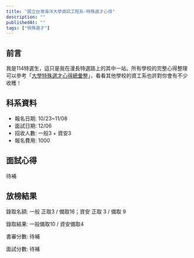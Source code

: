 ```yaml
---
title: "國立台灣海洋大學資訊工程系-特殊選才心得"
description: ""
publishedAt: ""
tags: ["特殊選才"]
---
```


## 前言

我是114特選生，這只是我在漫長特選路上的其中一站。所有學校的完整心得整理可以參考「[大學特殊選才心得總彙整](/blogs/special)」，看看其他學校的資工系也許對你會有不少收穫！

## 科系資料

- 報名日期: 10/23~11/08
- 面試日期: 12/06
- 招收人數: 一般3 + 資安3
- 報名費用: 1000

## 面試心得

待補

## 放榜結果

錄取名額: 一般 正取3 / 備取16；資安 正取 3 / 備取 9

錄取結果: 一般備取10 / 資安備取4

書審分數: 待補

面試分數: 待補
